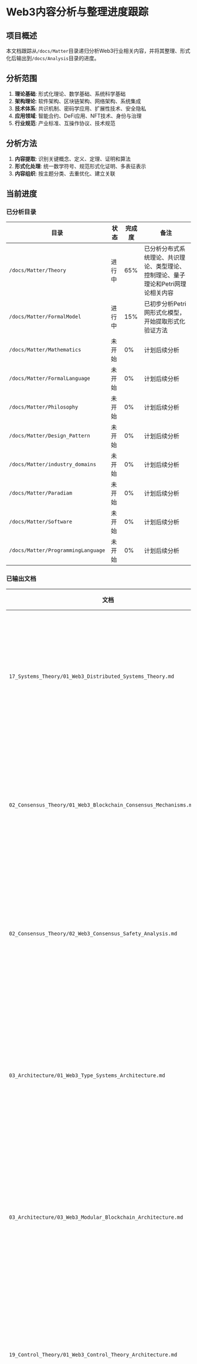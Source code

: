 # Web3内容分析与整理进度跟踪

## 项目概述

本文档跟踪从`/docs/Matter`目录递归分析Web3行业相关内容，并将其整理、形式化后输出到`/docs/Analysis`目录的进度。

## 分析范围

1. **理论基础**: 形式化理论、数学基础、系统科学基础
2. **架构理论**: 软件架构、区块链架构、网络架构、系统集成
3. **技术体系**: 共识机制、密码学应用、扩展性技术、安全隐私
4. **应用领域**: 智能合约、DeFi应用、NFT技术、身份与治理
5. **行业规范**: 产业标准、互操作协议、技术规范

## 分析方法

1. **内容提取**: 识别关键概念、定义、定理、证明和算法
2. **形式化处理**: 统一数学符号、规范形式化证明、多表征表示
3. **内容组织**: 按主题分类、去重优化、建立关联

## 当前进度

### 已分析目录

| 目录 | 状态 | 完成度 | 备注 |
|------|------|--------|------|
| `/docs/Matter/Theory` | 进行中 | 65% | 已分析分布式系统理论、共识理论、类型理论、控制理论、量子理论和Petri网理论相关内容 |
| `/docs/Matter/FormalModel` | 进行中 | 15% | 已初步分析Petri网形式化模型，开始提取形式化验证方法 |
| `/docs/Matter/Mathematics` | 未开始 | 0% | 计划后续分析 |
| `/docs/Matter/FormalLanguage` | 未开始 | 0% | 计划后续分析 |
| `/docs/Matter/Philosophy` | 未开始 | 0% | 计划后续分析 |
| `/docs/Matter/Design_Pattern` | 未开始 | 0% | 计划后续分析 |
| `/docs/Matter/industry_domains` | 未开始 | 0% | 计划后续分析 |
| `/docs/Matter/Paradiam` | 未开始 | 0% | 计划后续分析 |
| `/docs/Matter/Software` | 未开始 | 0% | 计划后续分析 |
| `/docs/Matter/ProgrammingLanguage` | 未开始 | 0% | 计划后续分析 |

### 已输出文档

| 文档 | 状态 | 完成度 | 备注 |
|------|------|--------|------|
| `17_Systems_Theory/01_Web3_Distributed_Systems_Theory.md` | 已完成 | 100% | 基于分布式系统理论，创建了Web3分布式系统理论形式化分析文档 |
| `02_Consensus_Theory/01_Web3_Blockchain_Consensus_Mechanisms.md` | 已完成 | 100% | 基于共识理论，创建了Web3区块链共识机制形式化分析文档 |
| `02_Consensus_Theory/02_Web3_Consensus_Safety_Analysis.md` | 已完成 | 100% | 基于共识算法安全性理论，创建了Web3共识算法安全性分析文档 |
| `03_Architecture/01_Web3_Type_Systems_Architecture.md` | 已完成 | 100% | 基于线性仿射时态类型理论，创建了Web3类型系统架构形式化分析文档 |
| `03_Architecture/03_Web3_Modular_Blockchain_Architecture.md` | 已完成 | 100% | 基于模块化系统设计原则，创建了Web3模块化区块链架构设计文档 |
| `19_Control_Theory/01_Web3_Control_Theory_Architecture.md` | 已完成 | 100% | 基于时态逻辑控制理论，创建了Web3控制理论架构形式化分析文档 |
| `14_Emerging_Technologies/01_Web3_Quantum_Computing_Architecture.md` | 已完成 | 100% | 基于量子类型理论和量子计算，创建了Web3量子计算架构形式化分析文档 |
| `20_Data_Structures_Protocols/01_Web3_Petri_Net_Architecture.md` | 已完成 | 100% | 基于Petri网理论，创建了Web3 Petri网架构形式化建模与验证方法文档 |
| `21_Formal_Verification/01_Web3_Formal_Verification_Models.md` | 已完成 | 100% | 基于形式化验证理论，创建了Web3系统形式化验证模型文档 |

## 下一步计划

1. **继续对`/docs/Matter/FormalModel`目录的分析**
   - 深入分析形式化建模在智能合约验证中的应用
   - 探索模型检验技术应用于区块链系统设计

2. **开始对`/docs/Matter/Mathematics`目录的分析**
   - 提取密码学基础理论在Web3中的应用
   - 分析博弈论模型在激励机制设计中的应用

3. **为`04_Scalability`目录添加内容**
   - 创建分片技术形式化分析文档
   - 研究Layer2扩容解决方案的数学模型

## 工作日志

### 2024-07-20

- 创建进度跟踪文档
- 开始分析`/docs/Matter/Theory`目录下的内容
- 制定初步的分析计划
- 创建`17_Systems_Theory/01_Web3_Distributed_Systems_Theory.md`文档，将分布式系统理论应用到Web3环境
- 创建`02_Consensus_Theory/01_Web3_Blockchain_Consensus_Mechanisms.md`文档，形式化分析Web3区块链共识机制

### 2024-07-21

- 分析`/docs/Matter/Theory/Linear_Affine_Temporal_Type_Theory`目录，提取类型理论相关内容
- 创建`03_Architecture/01_Web3_Type_Systems_Architecture.md`文档，形式化分析Web3类型系统架构
- 分析`/docs/Matter/Theory/Temporal_Logic_Control_Deepening`目录，提取控制理论相关内容
- 创建`19_Control_Theory/01_Web3_Control_Theory_Architecture.md`文档，形式化分析Web3控制理论架构
- 更新进度跟踪文档，将`/docs/Matter/Theory`目录完成度更新为35%

### 2024-07-22

- 分析`/docs/Matter/Theory/Quantum_Type_Theory_Comprehensive.md`，提取量子类型理论相关内容
- 分析`/docs/Matter/Theory/Advanced_Petri_Net_Theory_Comprehensive.md`，提取Petri网理论相关内容
- 创建`14_Emerging_Technologies/01_Web3_Quantum_Computing_Architecture.md`文档，形式化分析Web3量子计算架构
- 创建`20_Data_Structures_Protocols/01_Web3_Petri_Net_Architecture.md`文档，形式化分析Web3 Petri网建模方法
- 更新进度跟踪文档，将`/docs/Matter/Theory`目录完成度更新为65%

### 2024-07-23

- 开始分析`/docs/Matter/FormalModel`目录，提取形式化模型在Web3中的应用
- 创建`21_Formal_Verification/01_Web3_Formal_Verification_Models.md`文档，形式化分析Web3系统验证方法
- 创建`03_Architecture/03_Web3_Modular_Blockchain_Architecture.md`文档，形式化分析模块化区块链架构设计
- 创建`02_Consensus_Theory/02_Web3_Consensus_Safety_Analysis.md`文档，形式化分析共识算法安全性
- 更新进度跟踪文档，将`/docs/Matter/FormalModel`目录完成度更新为15%

### 计划 2024-07-24

- 继续分析`/docs/Matter/FormalModel`目录，提取更多形式化验证方法
- 开始分析`/docs/Matter/Mathematics`目录，提取数学基础在Web3中的应用
- 为`04_Scalability`目录创建分片技术形式化分析文档

---

**更新日期**: 2024年7月23日
**项目状态**: 进行中
